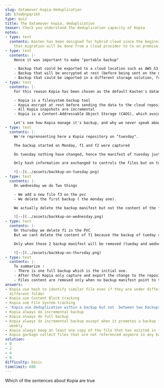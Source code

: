 ```yaml
---
slug: datamover-kopia-deduplication
id: b7ewbnpqr1kh
type: quiz
title: The datamover kopia, deduplication
teaser: Check you understand the deduplication capacity of Kopia
notes:
- type: text
  contents: Kasten has been designed for hybrid cloud since the beginning. Knowing
    that migration will be done from a cloud provider to to on premise and vice-versa.
- type: text
  contents: |-
    Hence it was important to make "portable backup"

    - Backup that could be exported to a cloud location such as AWS S3, S3 compatible, Azure blob container, Google storage bucket ...
    - Backup that will be encrypted at rest (before being sent on the network) with keys that Kasten manage
    - Backup that could be imported in a different storage solution, from AWS to Azure for instance.
- type: text
  contents: |-
    For this reason Kopia has been chosen as the default Kasten's datamover.

    - Kopia is a filesystem backup tool
    - Kopia encrypt at rest before sending the data to the cloud repository
    - All Kopia snapshots are incremental
    - Kopia is a Content-Addressable Object Storage (CAOS), which avoid deduplication.

    Let's see how Kopia manage it's backup, and why we never speak about full or differential backup.
- type: text
  contents: |-
    We're reprensenting here a Kopia repository on "tuesday".

    The backup started on Monday, f1 and f2 were captured

    On tuesday nothing have changed, hence the manifest of tuesday just  point to the existing files.

    Only hash information are exchanged to controls the files but on tuesday no files is sent to the network.

    ![--](../assets/backkup-on-tuesday.png)
- type: text
  contents: |-
    On wednesday we do Two things

    - We add a new file f3 on the pvc
    - We delete the first backup ( the monday one).

    We actually delete the backup manifest but not the content of the files, because other backups references those files

    ![--](../assets/backkup-on-wednesday.png)
- type: text
  contents: |-
    On thursday we delete f1 in the PVC
    But we cant delete the content of f1 because the backup of tueday and wednesday are still pointing to f1.

    Only when those 2 backup manifest will be removed (tueday and wednesday) then f1 could be garbage collected.

    ![--](../assets/backkup-on-thursday.png)
- type: text
  contents: |-
    To summarize :
    - There is one full backup which is the initial one.
    - After that Kopia only capture and export the change to the repository
    - Files content are removed only when no backup manifest point to them
answers:
- Kopia use hash to identify similar file even if they are under different name or
  different folder
- Kopia use Content Block tracking
- Kopia use File System tracking
- 'Kopia use deduplication within a backup but not  between two backups '
- Kopia always do incremental backup
- Kopia always do full backup
- Kopia always do incremental backup except when it promotes a backup from daily to
  weekly
- Kopia always keep at least one copy of the file that has existed in the volume
- Kopia garbage collect files that are not referenced anymore in any backup
solution:
- 0
- 2
- 4
- 8
difficulty: basic
timelimit: 600
---
```

Which of the sentences about Kopia are true